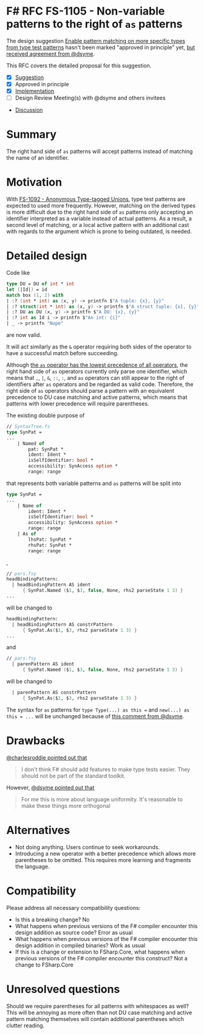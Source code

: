 # F# RFC FS-1105 - Non-variable patterns to the right of `as` patterns

The design suggestion [Enable pattern matching on more specific types from type test patterns](https://github.com/fsharp/fslang-suggestions/issues/1025) hasn't been marked "approved in principle" yet, [but received agreement from @dsyme](https://github.com/fsharp/fslang-suggestions/issues/1025#issuecomment-857010104).

This RFC covers the detailed proposal for this suggestion.

- [x] [Suggestion](https://github.com/fsharp/fslang-suggestions/issues/1025)
- [x] Approved in principle
- [x] [Implementation](https://github.com/dotnet/fsharp/pull/11674)
- [ ] Design Review Meeting(s) with @dsyme and others invitees
- [Discussion](https://github.com/fsharp/fslang-design/discussions/FILL-ME-IN)

# Summary

The right hand side of `as` patterns will accept patterns instead of matching the name of an identifier.

# Motivation

With [FS-1092 - Anonymous Type-tagged Unions](https://github.com/fsharp/fslang-design/discussions/519), type test patterns are expected to used more frequently. However, matching on the derived types is more difficult due to the right hand side of `as` patterns only accepting an identifier interpreted as a variable instead of actual patterns. As a result, a second level of matching, or a local active pattern with an additional cast with regards to the argument which is prone to being outdated, is needed.

# Detailed design

Code like
```fs
type DU = DU of int * int
let (|Id|) = id
match box (1, 2) with
| :? (int * int) as (x, y) -> printfn $"A tuple: {x}, {y}"
| :? struct(int * int) as (x, y) -> printfn $"A struct tuple: {x}, {y}"
| :? DU as DU (x, y) -> printfn $"A DU: {x}, {y}"
| :? int as Id i -> printfn $"An int: {i}"
| _ -> printfn "Nope"
```
are now valid.

It will act similarly as the `&` operator requiring both sides of the operator to have a successful match before succeeding.

Although [the `as` operator has the lowest precedence of all operators](https://docs.microsoft.com/en-us/dotnet/fsharp/language-reference/symbol-and-operator-reference/#operator-precedence), the right hand side of `as` operators currently only parse one identifier, which means that `,`, `|`, `&`, `::`, `:`, and `as` operators can still appear to the right of identifiers after `as` operators and be regarded as valid code. Therefore, the right side of `as` operators should parse a pattern with an equivalent precedence to DU case matching and active patterns, which means that patterns with lower precedence will require parentheses.

The existing double purpose of
```fs
// SyntaxTree.fs
type SynPat =
...
    | Named of
        pat: SynPat *
        ident: Ident *
        isSelfIdentifier: bool *
        accessibility: SynAccess option *
        range: range
```
that represents both variable patterns and `as` patterns will be split into
```fs
type SynPat =
...
    | Name of
        ident: Ident *
        isSelfIdentifier: bool *
        accessibility: SynAccess option *
        range: range
    | As of
        lhsPat: SynPat *
        rhsPat: SynPat *
        range: range
```
, 
```fs
// pars.fsy
headBindingPattern:
  | headBindingPattern AS ident 
      { SynPat.Named ($1, $3, false, None, rhs2 parseState 1 3) }
...
```
will be changed to
```fs
headBindingPattern:
  | headBindingPattern AS constrPattern 
      { SynPat.As($1, $3, rhs2 parseState 1 3) }
...
```
and
```fs
// pars.fsy
  | parenPattern AS ident 
      { SynPat.Named ($1, $3, false, None, rhs2 parseState 1 3) }
```
will be changed to
```fs
  | parenPattern AS constrPattern 
      { SynPat.As($1, $3, rhs2 parseState 1 3) }
```

The syntax for `as` patterns for `type Type(...) as this =` and `new(...) as this = ...` will be unchanged because of [this comment from @dsyme](https://github.com/fsharp/fslang-suggestions/issues/1015#issuecomment-852089676).

# Drawbacks

[@charlesroddie pointed out that](https://github.com/fsharp/fslang-suggestions/issues/1025#issuecomment-856287392)
> I don't think F# should add features to make type tests easier. They should not be part of the standard toolkit.

However, [@dsyme pointed out that](https://github.com/fsharp/fslang-suggestions/issues/1025#issuecomment-857005525)
> For me this is more about language uniformity. It's reasonable to make these things more orthogonal

# Alternatives

- Not doing anything. Users continue to seek workarounds.
- Introducing a new operator with a better precedence which allows more parentheses to be omitted. This requires more learning and fragments the language.

# Compatibility

Please address all necessary compatibility questions:

* Is this a breaking change? No
* What happens when previous versions of the F# compiler encounter this design addition as source code? Error as usual
* What happens when previous versions of the F# compiler encounter this design addition in compiled binaries? Work as usual
* If this is a change or extension to FSharp.Core, what happens when previous versions of the F# compiler encounter this construct? Not a change to FSharp.Core


# Unresolved questions

Should we require parentheses for all patterns with whitespaces as well? This will be annoying as more often than not DU case matching and active pattern matching themselves will contain additional parentheses which clutter reading.

